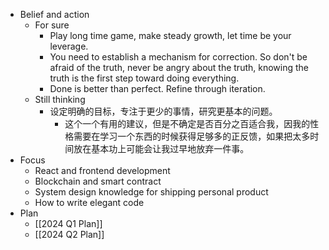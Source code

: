 - Belief and action
	- For sure
		- Play long time game, make steady growth, let time be your leverage.
		- You need to establish a mechanism for correction. So don't be afraid of the truth, never be angry about the truth, knowing the truth is the first step toward doing everything.
		- Done is better than perfect. Refine through iteration.
	- Still thinking
		- 设定明确的目标，专注于更少的事情，研究更基本的问题。
			- 这个一个有用的建议，但是不确定是否百分之百适合我，因我的性格需要在学习一个东西的时候获得足够多的正反馈，如果把太多时间放在基本功上可能会让我过早地放弃一件事。
- Focus
	- React and frontend development
	- Blockchain and smart contract
	- System design knowledge for shipping personal product
	- How to write elegant code
- Plan
	- [[2024 Q1 Plan]]
	- [[2024 Q2 Plan]]